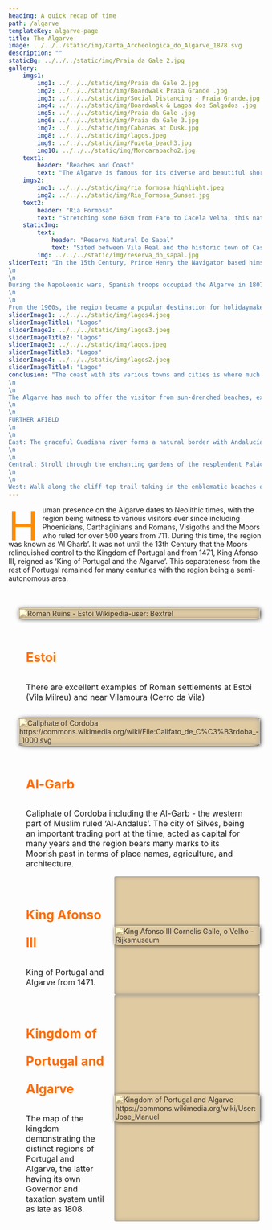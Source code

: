 ```yaml
---
heading: A quick recap of time
path: /algarve
templateKey: algarve-page
title: The Algarve
image: ../../../static/img/Carta_Archeologica_do_Algarve_1878.svg
description: ""
staticBg: ../../../static/img/Praia da Gale 2.jpg
gallery:
    imgs1:
        img1: ../../../static/img/Praia da Gale 2.jpg
        img2: ../../../static/img/Boardwalk Praia Grande .jpg
        img3: ../../../static/img/Social Distancing - Praia Grande.jpg
        img4: ../../../static/img/Boardwalk & Lagoa dos Salgados .jpg
        img5: ../../../static/img/Praia da Gale .jpg
        img6: ../../../static/img/Praia da Gale 3.jpg
        img7: ../../../static/img/Cabanas at Dusk.jpg
        img8: ../../../static/img/lagos.jpeg
        img9: ../../../static/img/Fuzeta_beach3.jpg
        img10: ../../../static/img/Moncarapacho2.jpg
    text1: 
        header: "Beaches and Coast"
        text: "The Algarve is famous for its diverse and beautiful shoreline, ranging from long stretches of sandy beach in the east to small rocky coves and dramatic cliffs in the west. There are over 80 ‘Blue Flag’ beaches meeting strict standards on cleanliness, water quality and user facilities."
    imgs2:
        img1: ../../../static/img/ria_formosa_highlight.jpeg
        img2: ../../../static/img/Ria_Formosa_Sunset.jpg
    text2: 
        header: "Ria Formosa"
        text: "Stretching some 60km from Faro to Cacela Velha, this natural park was established in 1987 and is formed of an extensive lagoon area of marches, saltpans, islets and channels sheltered by barrier islands. The warm and highly nutritious waters are rich in shellfish and home to countless bird life, together to being home to several small fishing communities on the outer islands."
    staticImg: 
        text:
            header: "Reserva Natural Do Sapal"
            text: "Sited between Vila Real and the historic town of Castro Marim, this 2,000-hectare reserve is an area of wetlands and salt marches providing excellent conditions for over 150 species of resident and migratory bird life including flamingos, redshanks, storks and avocets. There are tracks and trails ideal for walking or cycling and it can be easily reached using the N125 costal road or the A22 motorway."
        img: ../../../static/img/reserva_do_sapal.jpg
sliderText: "In the 15th Century, Prince Henry the Navigator based himself near Lagos, directing various maritime expeditions which established Portugal as a major power during the era of the ‘Voyages of Discovery’. Lagos became the region’s capital and it was not until 1756, the year after the great Lisbon earthquake, that Lagos lost its seat of power. The earthquake and the accompanying tsunami damaged and destroyed much of the coastal region except for Faro which was protected by the sandy banks and islands of the Ria Formosa lagoon, now a natural park.
\n
\n
During the Napoleonic wars, Spanish troops occupied the Algarve in 1807 but were driven out the following year and after the establishment of the first Republic in 1910, the Kingdom of Portugal and the Algarve ceased to exist, with the Algarve being fully incorporated into the Portuguese Republic.
\n
\n
From the 1960s, the region became a popular destination for holidaymakers attracted by an excellent year-round climate (over 3000 hours of sunshine annually with virtually no rain during summer months), relatively low prices and of course what are now regarded as some of the finest beaches in Europe. To this day, the region remains one of the most popular summer destinations for both the Portuguese and European markets and now also attracts a growing number of foreigners who have settled permanently."
sliderImage1: ../../../static/img/lagos4.jpeg
sliderImageTitle1: "Lagos"
sliderImage2: ../../../static/img/lagos3.jpeg
sliderImageTitle2: "Lagos"
sliderImage3: ../../../static/img/lagos.jpeg
sliderImageTitle3: "Lagos"
sliderImage4: ../../../static/img/lagos2.jpeg
sliderImageTitle4: "Lagos"
conclusion: "The coast with its various towns and cities is where much of the 450,000 inhabitants live and work, either in traditional industries such as fishing and agriculture, or service industries - the main sector being tourism. The cosmopolitan towns of Faro, Lagos, and Portimão act as administration and shopping hubs and provide a distinct contrast to the slower rhythm of life in the hills. The resorts of Vale do Lobo, Quinta do Lago, Albufeira, Vilamoura and others have become established holiday destinations known on a national and international level. The sleepier towns of Tavira, Silves, and São Bras de Alportel provide a reminder of the past with their cobbled streets, historical architecture and relaxed atmosphere. To the east, the coast is flat and bordered in part by the large expanse of sandbanks, lagoons, and islands which form the beautiful Ria Formosa natural park, home to a myriad of waterfowl and marine life. To the west, the coast is more dramatic with cliffs, caves and little bays providing scenic backdrops and picturesque beaches and ending with the towering cliffs of Cape St. Vincent, a windswept land once thought to be the end of the World. Heading north along the ‘Costa Vicentina’, the Atlantic breakers create dramatic seascapes bringing Europe’s finest surfers to ply their skills over the waves.
\n
\n
The Algarve has much to offer the visitor from sun-drenched beaches, excellent cuisine, friendly people, a slower pace of life and stunning landscapes. We hope that you enjoy your experience and wish to return again and again to sample the many delights of the Algarve.
\n
\n
FURTHER AFIELD
\n
\n
East: The graceful Guadiana river forms a natural border with Andalucía, discharging into the blue waters of the Atlantic Ocean at the handsome town of Vila Real de Santo Antonio. Fine townhouses, pretty streets and a bustling commercial centre make for an attractive place to visit. Why not catch the ferry across the river to the white washed Spanish town of Ayamonte? - ideal for a tapas lunch in the many vibrant squares dotted around the old centre. Upstream from Vila Real, fortified Castro Marim stands guard over vast salt flats and the river beyond. Heading west towards handsome Tavira, the coast is dotted with low-key resorts and charming fishing villages and beyond Tavira, waterfront Olhão, is gateway to explore the outer islands of the Ria Formosa. Reaching the regional capital of Faro, head to the old citadel, perfectly preserved – a microcosm of old-world charm. 
\n
\n
Central: Stroll through the enchanting gardens of the resplendent Palácio de Estói; visit the colourful Arabesque market place of Loulé, then head north through the ‘barrocal’ to the white-washed villages of Alte, Salir and Querença. Explore deeper into the splendid Serra do Caldeirão for spectacular vistas across undulating hills of ancient cork, carob and olive. Heading back to the ‘litoral’, for a touch of the high life, visit cosmopolitan Quinta do Lago and Vale do Lobo, perhaps followed by a round of golf at renown Vilamoura? Finish your day at a beach side eatery while taking in a beautiful sunset over the Altantic.
\n
\n
West: Walk along the cliff top trail taking in the emblematic beaches of Praia da Marinha and Benagil; enjoy delicious seafood in bohemian Ferragudo, roam the narrow-cobbled streets of medieval Silves up to its magnificent red sandstone castle. Head north to the high hills of Monchique, perhaps stopping en route for a tipple of the invigorating local firewater, Medronho! Travel across the mountain ridge through forests of sweet-smelling pine and eucalyptus down to the Costa Vicentina, a truly fabulous coastline of expansive beaches offering excellent surf and an amazing array of flora and fauna. Visit the impressive lighthouse at Cape St. Vincent – witness to many a sea battle, then reach historic Lagos, frequent home of Henry the Navigator.   "
---
```

<style>
.layered-gallery{  
    position:relative;  
    display:-webkit-box;  
    display:-ms-flexbox;  
    display:flex;  
    margin:20px;
}

.layered-gallery-img-container{  
    position:relative;  
    -webkit-box-flex:1;      
    -ms-flex:1 1 70%;          
    flex:1 1 70%;  
    max-height: 100%;
}

.gallery-layer{
    display: flex; 
    flex:1 1 50%; 
    flex-wrap: wrap
}

.gallery-layer:hover .layered-gallery-img img{
    -webkit-filter:sepia(0);        
    filter:sepia(0);
}

.gallery-layer:hover .layered-gallery-img{
    background-color: #deae56;
    -moz-box-shadow: inset 0 0 10px #808080;
    -webkit-box-shadow: inset 0 0 10px #808080;
    box-shadow: inset 0 0 15px #000000;
}

.layered-gallery-img{  
    position:relative;  
    -webkit-transition: 0.3s;  
    -o-transition:  0.3s;  
    transition:  0.3s;  
    opacity:0.9;
    flex: 1 1 25%;
    display: flex;
    justify-content: center;
    background-color: #ddc599;
    -moz-box-shadow: inset 0 0 10px #808080;
    -webkit-box-shadow: inset 0 0 10px #808080;
    box-shadow: inset 0 0 10px #808080;
    border-radius: 4px;
    min-width: 290px;
}
.layered-gallery-img img{  
 
    -webkit-box-shadow: 2px 1px 8px 0px;          
    box-shadow: 2px 1px 8px 0px;  
    border-radius:5%;
    -webkit-filter: sepia(1);        
    filter: sepia(1);
    -webkit-transition:all  0.3s;
    -o-transition:all  0.3s;
    transition:all  0.3s;
    width: 100%;
    height: fit-content;
    margin: auto;
}

.gallery-descriptions{
    padding: 15px;
    display: flex;
}

.gallery-descriptions .descriptions-text{
    margin: auto;
}

.descriptions-text .focusTitle{  
    position:relative;  
    font-size:25px;  
    font-weight:bold;  
    text-align: left;  
    line-height: 2.2em;   
    color: #ff6c00;
}

.gallery-controls li button:hover{  
    text-decoration:underline;
}

.layer-description{  
    opacity:1;  
    text-align:left;   
    font-size:initial;   
}

</style>

<div><span style="line-height: 5rem;
    color: #FF8C00;
    float: left;
    font-size: 5rem;
    margin: 0 0.1em -0.2em 0;">H</span>uman presence on the Algarve dates to Neolithic times, with the region being witness to various visitors ever since including Phoenicians, Carthaginians and Romans, Visigoths and the Moors who ruled for over 500 years from 711. During this time, the region was known as ‘Al Gharb’. It was not until the 13th Century that the Moors relinquished control to the Kingdom of Portugal and from 1471, King Afonso III, reigned as ‘King of Portugal and the Algarve’. This separateness from the rest of Portugal remained for many centuries with the region being a semi-autonomous area.</div>

<p>&nbsp;</p>

<div class="layered-gallery">
    <div class="layered-gallery-img-container" style="display: flex; flex: 1 1 100%; flex-wrap: wrap;">
        <div class="gallery-layer">
            <div class="layered-gallery-img" id="1" style="flex: 1 1 50%">
                <img alt="Roman Ruins - Estoi Wikipedia-user: Bextrel" src="https://res.cloudinary.com/ddipteh80/image/upload/v1614957919/Smartavillas/Algarve/1280px-Ruinas_Romanas_de_Milreu_2017_-_Templo.jpg">
            </div>
            <div class="gallery-descriptions" style="flex: 1 1 50%">
                <div class="descriptions-text">
                    <h2 class="focusTitle">Estoi</h2>
                    <div class="layer-description" id="description-1">
                        <p>There are excellent examples of Roman settlements at Estoi (Vila Milreu) and near Vilamoura (Cerro da Vila)</p>
                    </div>
                </div>
            </div>   
        </div>
        <div class="gallery-layer"> 
            <div class="layered-gallery-img" id="2" style="flex: 1 1 50%">
                <img alt="Caliphate of Cordoba https://commons.wikimedia.org/wiki/File:Califato_de_C%C3%B3rdoba_-_1000.svg" src="https://res.cloudinary.com/ddipteh80/image/upload/v1614958052/Smartavillas/Algarve/1024px-Califato_de_C%C3%B3rdoba_-_1000-en.svg.png">
            </div>
            <div class="gallery-descriptions" style="flex: 1 1 50%">
            <div class="descriptions-text">
                <h2 class="focusTitle" data-img="2" type="button">Al-Garb</h2>
                <div class="layer-description" id="description-2">Caliphate of Cordoba including the Al-Garb - the western part of Muslim ruled ‘Al-Andalus’. The city of Silves, being an important trading port at the time, acted as capital for many years and the region bears many marks to its Moorish past in terms of place names, agriculture, and architecture.</div>
                </div>
            </div> 
        </div>
        <div class="gallery-layer"> 
            <div class="gallery-descriptions" style="flex: 1 1 25%">
            <div class="descriptions-text">
                <h2 class="focusTitle" data-img="3" type="button">King Afonso III</h2>
                <div class="layer-description" id="description-3">King of Portugal and Algarve from 1471.</div>
                </div>
            </div>   
            <div class="layered-gallery-img" id="3" style="flex: 1 1 25%">
                <img alt="King Afonso III Cornelis Galle, o Velho - Rijksmuseum" src="https://res.cloudinary.com/ddipteh80/image/upload/v1614958125/Smartavillas/Algarve/800px-Dom_Afonso_III.jpg">
            </div>
        </div>
        <div class="gallery-layer">
            <div class="gallery-descriptions" style="flex: 1 1 25%">
            <div class="descriptions-text">
                <h2 class="focusTitle" data-img="4" type="button">Kingdom of Portugal and Algarve</h2>
                <div class="layer-description" id="description-4">The map of the kingdom demonstrating the distinct regions of Portugal and Algarve, the latter having its own Governor and taxation system until as late as 1808.</div>
                </div>
            </div>
            <div class="layered-gallery-img" id="4" style="flex: 1 1 25%">
                <img alt="Kingdom of Portugal and Algarve https://commons.wikimedia.org/wiki/User:Jose_Manuel" src="https://res.cloudinary.com/ddipteh80/image/upload/v1614958205/Smartavillas/Algarve/1280px-Portugalliae_1561__Baseado_no_primeiro_mapa_de_Portugal_-JM.jpg">
            </div>
        </div>  
    </div>
</div>

